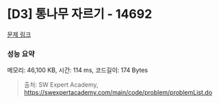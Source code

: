 # [D3] 통나무 자르기 - 14692 

[문제 링크](https://swexpertacademy.com/main/code/problem/problemDetail.do?contestProbId=AYJW0g-qlO8DFASv) 

### 성능 요약

메모리: 46,100 KB, 시간: 114 ms, 코드길이: 174 Bytes



> 출처: SW Expert Academy, https://swexpertacademy.com/main/code/problem/problemList.do